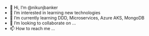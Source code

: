 - 👋 Hi, I’m @nikunjbanker
- 👀 I’m interested in learning new technologies
- 🌱 I’m currently learning DDD, Microservices, Azure AKS, MongoDB
- 💞️ I’m looking to collaborate on ...
- 📫 How to reach me ...

<!---
nikunjbanker/nikunjbanker is a ✨ special ✨ repository because its `README.md` (this file) appears on your GitHub profile.
You can click the Preview link to take a look at your changes.
--->
